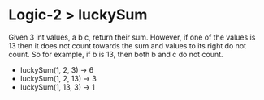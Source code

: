 # Logic-2 > luckySum

Given 3 int values, a b c, return their sum. However, if one of the values is 13 then it does not count towards the sum and values to its right do not count. So for example, if b is 13, then both b and c do not count.

- luckySum(1, 2, 3) → 6
- luckySum(1, 2, 13) → 3
- luckySum(1, 13, 3) → 1